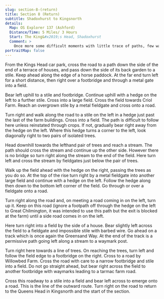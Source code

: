 ```yaml
---
slug: section-8-(return)
title: Section 8 (Return)
subtitle: Shadoxhurst to Kingsnorth
details:
  Map: OS Explorer 137 (Ashford)
  Distance/Time: 5 Miles/ 3 Hours
  Start: The King&#x2019;s Head, Shadoxhurst
  Comment: >
    Once more some difficult moments with little trace of paths, few waymarks and a missing footbridge. Chilmington Green is unfortunately the site of another huge expansion of Ashford, but the Greensand Way should be protected back to Kingsnorth.
portraitMap: false
---
```

From the Kings Head car park, cross the road to a path down the side of the end of a terrace of houses, and pass down the side of its back garden to a stile. Keep ahead along the edge of a horse paddock. At the far end turn left for a short distance, then right over a footbridge and through a metal gate into a field.

Bear left uphill to a stile and footbridge. Continue uphill with a hedge on the left to a further stile. Cross into a large field. Cross the field towards Criol Farm. Reach an overgrown stile by a metal fieldgate and cross onto a road.

Turn right and walk along the road to a stile on the left in a hedge just past the last of the farm buildings. Cross into a field. The path is difficult to follow here unless reinstated through crops. If not, gradually bear right away from the hedge on the left. Where this hedge turns a corner to the left, look diagonally right to two pairs of isolated trees.

Head downhill towards the lefthand pair of trees and reach a stream. The path should cross the stream and continue up the other side. However there is no bridge so turn right along the stream to the end of the field. Here turn left and cross the stream by fieldgates just below the pair of trees.

Walk up the field ahead with the hedge on the right, passing the trees as you do so. At the top of the rise turn right by a metal fieldgate into another large field and continue with a hedge on the left. Follow the hedge along then down to the bottom left corner of the field. Go through or over a fieldgate onto a road.

Turn right along the road and, on meeting a road coming in on the left, turn up it. Keep on this road (ignore a footpath off through the hedge on the left to Great Chilmington, it was intended to use this path but the exit is blocked at the farm) until a side road comes in on the left.

Here turn right into a field by the side of a house. Bear slightly left across the field to a fieldgate and impossible stile with barbed wire. Go ahead on a track which is once again the Greensand Way. At the end of the track is a permissive path going left along a stream to a waymark post.

Turn right here towards a line of trees. On reaching the trees, turn left and follow the field edge to a footbridge on the right. Cross to a road by Willowbed Farm. Cross the road with care to a narrow footbridge and stile into a field. Do not go straight ahead, but bear right across the field to another footbridge with waymarks leading to a tarmac farm road.

Cross this roadway to a stile into a field and bear left across to emerge onto a road. This is the line of the outward route. Turn right on the road to return to the Queens Head in Kingsnorth and the start of the section.

